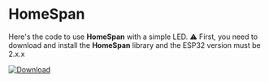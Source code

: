 # HomeSpan
Here's the code to use **HomeSpan** with a simple LED.
⚠️ First, you need to download and install the **HomeSpan** library and the ESP32 version must be 2.x.x


[![Download](https://img.shields.io/badge/Download-blue?style=for-the-badge&logo=github)](https://github.com/Projetinfo-12/HomeSpan/archive/refs/heads/main.zip)
